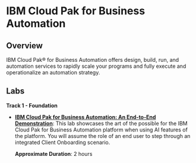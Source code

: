 # IBM Cloud Pak for Business Automation

## Overview

IBM Cloud Pak® for Business Automation offers design, build, run, and automation services to rapidly scale your programs and fully execute and operationalize an automation strategy.

## Labs

**Track 1 - Foundation**

- **[IBM Cloud Pak for Business Automation: An End-to-End Demonstration](Lab%20Guide%20-%20End-to-End%20Scenario%20AI-enabled.pdf)**: This lab showcases the art of the possible for the IBM Cloud Pak for Business Automation platform when using AI features of the platform. You will assume the role of an end user to step through an integrated Client Onboarding scenario. 

  **Approximate Duration**: 2 hours
